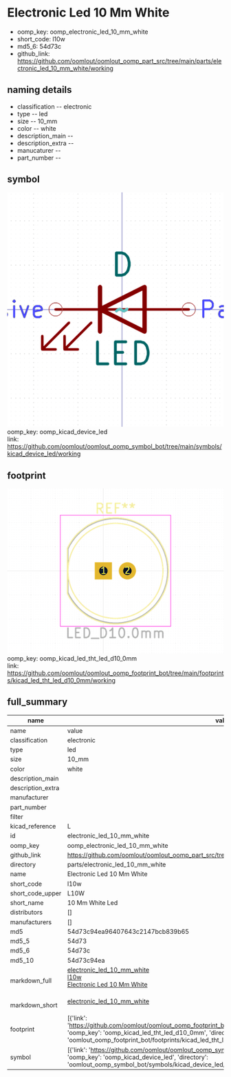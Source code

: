 # Electronic Led 10 Mm White

  
* oomp_key: oomp_electronic_led_10_mm_white 
* short_code: l10w
* md5_6: 54d73c  
* github_link: https://github.com/oomlout/oomlout_oomp_part_src/tree/main/parts/electronic_led_10_mm_white/working  
## naming details
* classification -- electronic
* type -- led
* size -- 10_mm
* color -- white
* description_main -- 
* description_extra -- 
* manucaturer -- 
* part_number -- 



## symbol

![](symbol/0/working/working_600.png)  
oomp_key: oomp_kicad_device_led  
link: https://github.com/oomlout/oomlout_oomp_symbol_bot/tree/main/symbols/kicad_device_led/working  

## footprint

![](footprint/0/working/working_600.png)  
oomp_key: oomp_kicad_led_tht_led_d10_0mm  
link: https://github.com/oomlout/oomlout_oomp_footprint_bot/tree/main/footprints/kicad_led_tht_led_d10_0mm/working  

## full_summary
| name | value | 
| --- | --- | 
| name | value | 
| classification | electronic | 
| type | led | 
| size | 10_mm | 
| color | white | 
| description_main |  | 
| description_extra |  | 
| manufacturer |  | 
| part_number |  | 
| filter |  | 
| kicad_reference | L | 
| id | electronic_led_10_mm_white | 
| oomp_key | oomp_electronic_led_10_mm_white | 
| github_link | https://github.com/oomlout/oomlout_oomp_part_src/tree/main/parts/electronic_led_10_mm_white/working | 
| directory | parts/electronic_led_10_mm_white | 
| name | Electronic Led 10 Mm White | 
| short_code | l10w | 
| short_code_upper | L10W | 
| short_name | 10 Mm White Led | 
| distributors | [] | 
| manufacturers | [] | 
| md5 | 54d73c94ea96407643c2147bcb839b65 | 
| md5_5 | 54d73 | 
| md5_6 | 54d73c | 
| md5_10 | 54d73c94ea | 
| markdown_full | [electronic_led_10_mm_white](https://github.com/oomlout/oomlout_oomp_part_src/tree/main/parts/electronic_led_10_mm_white/working)<br>[l10w](https://github.com/oomlout/oomlout_oomp_part_src/tree/main/parts/electronic_led_10_mm_white/working)<br>[Electronic Led 10 Mm White](https://github.com/oomlout/oomlout_oomp_part_src/tree/main/parts/electronic_led_10_mm_white/working)<br><br> | 
| markdown_short | [electronic_led_10_mm_white](https://github.com/oomlout/oomlout_oomp_part_src/tree/main/parts/electronic_led_10_mm_white/working)<br><br> | 
| footprint | [{'link': 'https://github.com/oomlout/oomlout_oomp_footprint_bot/tree/main/foootprntss/kicad_led_tht_led_d10_0mm', 'oomp_key': 'oomp_kicad_led_tht_led_d10_0mm', 'directory': 'oomlout_oomp_footprint_bot/footprints/kicad_led_tht_led_d10_0mm//working/working.kicad_mod'}] | 
| symbol | [{'link': 'https://github.com/oomlout/oomlout_oomp_symbol_bot/tree/main/symbols/kicad_device_led', 'oomp_key': 'oomp_kicad_device_led', 'directory': 'oomlout_oomp_symbol_bot/symbols/kicad_device_led//working/working.kicad_sym'}] | 
